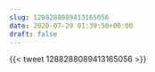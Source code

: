 ```yaml
---
slug: 1288288089413165056
date: 2020-07-29 01:39:50+00:00
draft: false
---
```


{{< tweet 1288288089413165056 >}}
